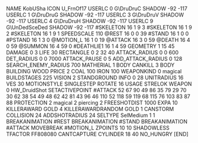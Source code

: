 NAME KobUSha
ICON U_FrnOf17
USERLC 0 G\DruDruC SHADOW -92 -117
USERLC 1 G\DruDruG SHADOW -92 -117
USERLC 3 G\DruDruV SHADOW -92 -117
USERLC 4 G\DruDruH SHADOW -92 -117
USERLC 			9 G\UnDedSceDed SHADOW -92 -117
#SKELETON               16 1 9 3
#SKELETON               16 1 9 2
#SKELETON               16 1 9 1
SPEEDSCALE 110
@REST      16 0 0 39
#STAND     16 1 0 0
#PSTAND    16 1 3 0
@MOTION_L  16 1 0 19
@ATTACK    16 3 0 59
@DEATH     16 4 0 59
@SUMMON     16 4 59 0 
#DEATHLIE1 16 1 4 59
GEOMETRY 1 15 45
DAMAGE   0 3
LIFE     30
RECTANGLE 0 2 32 40
ATTACK_RADIUS 0 0 600
DET_RADIUS 0 0 7000
ATTACK_PAUSE 0 5
ADD_ATTACK_RADIUS	0 128
SEARCH_ENEMY_RADIUS 700
MATHERIAL 1 BODY
CANKILL 3 BODY BUILDING WOOD 
PRICE 2 COAL 100 IRON 100
WEAPONKIND 0 magical
BUILDSTAGES 225
VISION 2
STANDGROUND
INFO 0 28
UNITRADIUS 16
VES 30
MOTIONSTYLE SINGLESTEP
ROTATE 16
USAGE STRELOK
WEAPON 0 HW_DruidShot
SETACTIVEPOINT #ATTACK 52 67 90 49 86 35 79 29 70 30 62 38 54 49 48 62 42 81 43 96 46 110 52 118 59 119 68 115 76 103 83 87 88
PROTECTION 2 magical 2 piercing 2
FREESHOTDIST 1000
EXPA 10
KILLERAWARD             GOLD 4
KILLERAWARDRANDOM       GOLD 1
CANSTORM
COLLISION 24
ADDSHOTRADIUS 24
SELTYPE SelMedium 1 1
BREAKANIMATION 		#REST
BREAKANIMATION 		#STAND
BREAKANIMATION 		#ATTACK
MOVEBREAK 		#MOTION_L
ZPOINTS 10 10
SHADOWLESS
TFACTOR FF808080
CANTCAPTURE
CYLINDER 18 40
NO_HUNGRY
[END]
